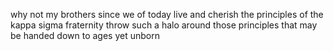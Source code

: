 why not my brothers since we of today live and cherish the principles of the kappa sigma fraternity throw such a halo around those principles that may be handed down to ages yet unborn